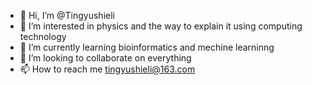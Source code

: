 - 👋 Hi, I’m @Tingyushieli
- 👀 I’m interested in physics and the way to explain it using computing technology
- 🌱 I’m currently learning bioinformatics and mechine learninng
- 💞️ I’m looking to collaborate on everything
- 📫 How to reach me tingyushieli@163.com

<!---
Tingyushieli/Tingyushieli is a ✨ special ✨ repository because its `README.md` (this file) appears on your GitHub profile.
You can click the Preview link to take a look at your changes.
--->
